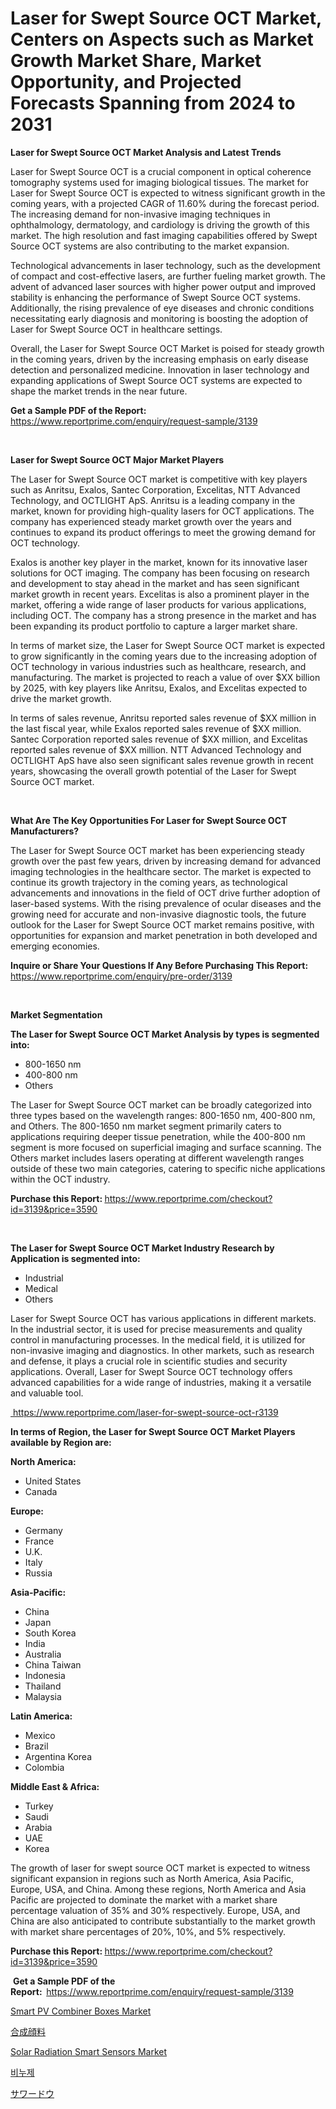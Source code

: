 <p><h1>Laser for Swept Source OCT Market, Centers on Aspects such as Market Growth Market Share, Market Opportunity, and Projected Forecasts Spanning from 2024 to 2031</h1></p><p><strong>Laser for Swept Source OCT Market Analysis and Latest Trends</strong></p>
<p><p>Laser for Swept Source OCT is a crucial component in optical coherence tomography systems used for imaging biological tissues. The market for Laser for Swept Source OCT is expected to witness significant growth in the coming years, with a projected CAGR of 11.60% during the forecast period. The increasing demand for non-invasive imaging techniques in ophthalmology, dermatology, and cardiology is driving the growth of this market. The high resolution and fast imaging capabilities offered by Swept Source OCT systems are also contributing to the market expansion.</p><p>Technological advancements in laser technology, such as the development of compact and cost-effective lasers, are further fueling market growth. The advent of advanced laser sources with higher power output and improved stability is enhancing the performance of Swept Source OCT systems. Additionally, the rising prevalence of eye diseases and chronic conditions necessitating early diagnosis and monitoring is boosting the adoption of Laser for Swept Source OCT in healthcare settings.</p><p>Overall, the Laser for Swept Source OCT Market is poised for steady growth in the coming years, driven by the increasing emphasis on early disease detection and personalized medicine. Innovation in laser technology and expanding applications of Swept Source OCT systems are expected to shape the market trends in the near future.</p></p>
<p><strong>Get a Sample PDF of the Report:&nbsp;</strong> <a href="https://www.reportprime.com/enquiry/request-sample/3139">https://www.reportprime.com/enquiry/request-sample/3139</a></p>
<p>&nbsp;</p>
<p><strong>Laser for Swept Source OCT Major Market Players</strong></p>
<p><p>The Laser for Swept Source OCT market is competitive with key players such as Anritsu, Exalos, Santec Corporation, Excelitas, NTT Advanced Technology, and OCTLIGHT ApS. Anritsu is a leading company in the market, known for providing high-quality lasers for OCT applications. The company has experienced steady market growth over the years and continues to expand its product offerings to meet the growing demand for OCT technology.</p><p>Exalos is another key player in the market, known for its innovative laser solutions for OCT imaging. The company has been focusing on research and development to stay ahead in the market and has seen significant market growth in recent years. Excelitas is also a prominent player in the market, offering a wide range of laser products for various applications, including OCT. The company has a strong presence in the market and has been expanding its product portfolio to capture a larger market share.</p><p>In terms of market size, the Laser for Swept Source OCT market is expected to grow significantly in the coming years due to the increasing adoption of OCT technology in various industries such as healthcare, research, and manufacturing. The market is projected to reach a value of over $XX billion by 2025, with key players like Anritsu, Exalos, and Excelitas expected to drive the market growth.</p><p>In terms of sales revenue, Anritsu reported sales revenue of $XX million in the last fiscal year, while Exalos reported sales revenue of $XX million. Santec Corporation reported sales revenue of $XX million, and Excelitas reported sales revenue of $XX million. NTT Advanced Technology and OCTLIGHT ApS have also seen significant sales revenue growth in recent years, showcasing the overall growth potential of the Laser for Swept Source OCT market.</p></p>
<p>&nbsp;</p>
<p><strong>What Are The Key Opportunities For Laser for Swept Source OCT Manufacturers?</strong></p>
<p><p>The Laser for Swept Source OCT market has been experiencing steady growth over the past few years, driven by increasing demand for advanced imaging technologies in the healthcare sector. The market is expected to continue its growth trajectory in the coming years, as technological advancements and innovations in the field of OCT drive further adoption of laser-based systems. With the rising prevalence of ocular diseases and the growing need for accurate and non-invasive diagnostic tools, the future outlook for the Laser for Swept Source OCT market remains positive, with opportunities for expansion and market penetration in both developed and emerging economies.</p></p>
<p><strong>Inquire or Share Your Questions If Any Before Purchasing This Report:</strong> <a href="https://www.reportprime.com/enquiry/pre-order/3139">https://www.reportprime.com/enquiry/pre-order/3139</a></p>
<p>&nbsp;</p>
<p><strong>Market Segmentation</strong></p>
<p><strong>The Laser for Swept Source OCT Market Analysis by types is segmented into:</strong></p>
<p><ul><li>800-1650 nm</li><li>400-800 nm</li><li>Others</li></ul></p>
<p><p>The Laser for Swept Source OCT market can be broadly categorized into three types based on the wavelength ranges: 800-1650 nm, 400-800 nm, and Others. The 800-1650 nm market segment primarily caters to applications requiring deeper tissue penetration, while the 400-800 nm segment is more focused on superficial imaging and surface scanning. The Others market includes lasers operating at different wavelength ranges outside of these two main categories, catering to specific niche applications within the OCT industry.</p></p>
<p><strong>Purchase this Report:&nbsp;</strong><a href="https://www.reportprime.com/checkout?id=3139&price=3590">https://www.reportprime.com/checkout?id=3139&price=3590</a></p>
<p>&nbsp;</p>
<p><strong>The Laser for Swept Source OCT Market Industry Research by Application is segmented into:</strong></p>
<p><ul><li>Industrial</li><li>Medical</li><li>Others</li></ul></p>
<p><p>Laser for Swept Source OCT has various applications in different markets. In the industrial sector, it is used for precise measurements and quality control in manufacturing processes. In the medical field, it is utilized for non-invasive imaging and diagnostics. In other markets, such as research and defense, it plays a crucial role in scientific studies and security applications. Overall, Laser for Swept Source OCT technology offers advanced capabilities for a wide range of industries, making it a versatile and valuable tool.</p></p>
<p><a href="https://www.reportprime.com/laser-for-swept-source-oct-r3139">&nbsp;https://www.reportprime.com/laser-for-swept-source-oct-r3139</a></p>
<p><strong>In terms of Region, the Laser for Swept Source OCT Market Players available by Region are:</strong></p>
<p>
    <p> <strong> North America: </strong>
        <ul>
            <li>United States</li>
            <li>Canada</li>
        </ul>
        </p> 
    <p> <strong> Europe: </strong>
        <ul>
            <li>Germany</li>
            <li>France</li>
            <li>U.K.</li>
            <li>Italy</li>
            <li>Russia</li>
        </ul>
        </p> 
    <p> <strong> Asia-Pacific: </strong>
        <ul>
            <li>China</li>
            <li>Japan</li>
            <li>South Korea</li>
            <li>India</li>
            <li>Australia</li>
            <li>China Taiwan</li>
            <li>Indonesia</li>
            <li>Thailand</li>
            <li>Malaysia</li>
        </ul>
        </p> 
    <p> <strong> Latin America: </strong>
        <ul>
            <li>Mexico</li>
            <li>Brazil</li>
            <li>Argentina Korea</li>
            <li>Colombia</li>
        </ul>
        </p> 
    <p> <strong> Middle East & Africa: </strong>
        <ul>
            <li>Turkey</li>
            <li>Saudi</li>
            <li>Arabia</li>
            <li>UAE</li>
            <li>Korea</li>
        </ul>
    </p>
    </p>
<p><p>The growth of laser for swept source OCT market is expected to witness significant expansion in regions such as North America, Asia Pacific, Europe, USA, and China. Among these regions, North America and Asia Pacific are projected to dominate the market with a market share percentage valuation of 35% and 30% respectively. Europe, USA, and China are also anticipated to contribute substantially to the market growth with market share percentages of 20%, 10%, and 5% respectively.</p></p>
<p><strong>Purchase this Report: </strong><a href="https://www.reportprime.com/checkout?id=3139&price=3590">https://www.reportprime.com/checkout?id=3139&price=3590</a></p>
<p>&nbsp;<strong>Get a Sample PDF of the Report:&nbsp;&nbsp;</strong><a href="https://www.reportprime.com/enquiry/request-sample/3139">https://www.reportprime.com/enquiry/request-sample/3139</a></p>
<p><strong></strong></p>
<p><p><a href="https://github.com/JuliaFadel1922/Market-Research-Report-List-1/blob/main/smart-pv-combiner-boxes-market.md">Smart PV Combiner Boxes Market</a></p><p><a href="https://github.com/DudleyFerry/Market-Research-Report-List-1/blob/main/852909472764.md">合成顔料</a></p><p><a href="https://github.com/moyahfrancoestellec51j635wcx/Market-Research-Report-List-2/blob/main/solar-radiation-smart-sensors-market.md">Solar Radiation Smart Sensors Market</a></p><p><a href="https://github.com/JohnQuil1917/Market-Research-Report-List-1/blob/main/822028869593.md">비누제</a></p><p><a href="https://github.com/DemarcusKuhlman/Market-Research-Report-List-1/blob/main/559778772763.md">サワードウ</a></p></p>